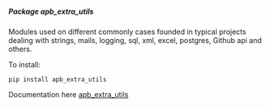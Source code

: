 ##### Package <em>apb_extra_utils</em>

Modules used on different commonly cases founded in typical projects dealing with strings, mails, 
logging, sql, xml, excel, postgres, Github api and others.

To install:
```shell
pip install apb_extra_utils
```

Documentation here [apb_extra_utils](https://serveis.portdebarcelona.cat/generic_python_packages/apb_extra_utils.html)
